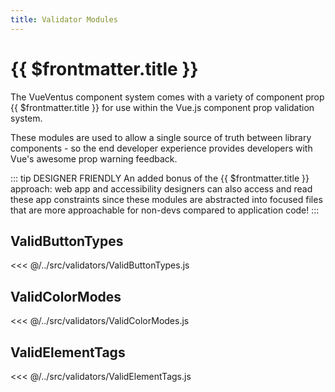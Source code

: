```yaml
---
title: Validator Modules
---
```



# {{ $frontmatter.title }}

The VueVentus component system comes with a variety of component prop {{ $frontmatter.title }} for use within the Vue.js component prop validation system.

These modules are used to allow a single source of truth between library components - so the end developer experience provides developers with Vue's awesome prop warning feedback.

::: tip DESIGNER FRIENDLY
An added bonus of the {{ $frontmatter.title }} approach: web app and accessibility designers can also access and read these app constraints since these modules are abstracted into focused files that are more approachable for non-devs compared to application code!
:::






## ValidButtonTypes

<<< @/../src/validators/ValidButtonTypes.js






## ValidColorModes

<<< @/../src/validators/ValidColorModes.js






## ValidElementTags

<<< @/../src/validators/ValidElementTags.js

